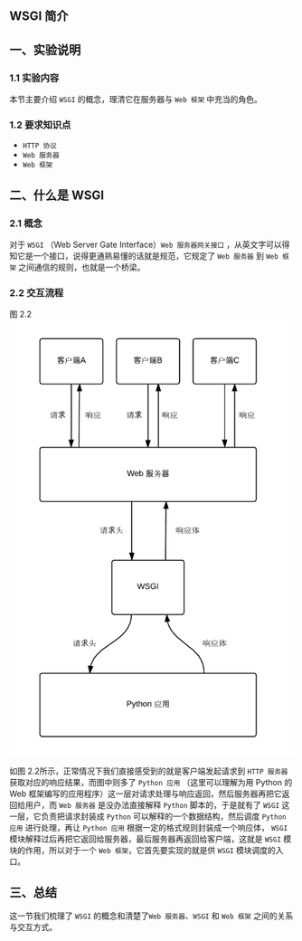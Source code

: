 ## WSGI 简介

## 一、实验说明
### 1.1 实验内容
本节主要介绍 `WSGI` 的概念，理清它在服务器与 `Web 框架` 中充当的角色。

### 1.2 要求知识点
* `HTTP 协议`
* `Web 服务器`
* `Web 框架`

## 二、什么是 WSGI
### 2.1 概念
对于 `WSGI` （Web Server Gate Interface）`Web 服务器网关接口` ，从英文字可以得知它是一个接口，说得更通熟易懂的话就是规范，它规定了 `Web 服务器` 到 `Web 框架` 之间通信的规则，也就是一个桥梁。

### 2.2 交互流程
图 2.2
![](server_wsgi_framework.png)

如图 2.2所示，正常情况下我们直接感受到的就是客户端发起请求到 `HTTP 服务器` 获取对应的响应结果，而图中则多了 `Python 应用` （这里可以理解为用 Python 的 Web 框架编写的应用程序）这一层对请求处理与响应返回，然后服务器再把它返回给用户，而 `Web 服务器` 是没办法直接解释 `Python` 脚本的，于是就有了 `WSGI` 这一层，它负责把请求封装成 `Python` 可以解释的一个数据结构，然后调度 `Python 应用` 进行处理，再让 `Python 应用` 根据一定的格式规则封装成一个响应体， `WSGI` 模块解释过后再把它返回给服务器，最后服务器再返回给客户端，这就是 `WSGI` 模块的作用，所以对于一个 `Web 框架`，它首先要实现的就是供 `WSGI` 模块调度的入口。

## 三、总结
这一节我们梳理了 `WSGI` 的概念和清楚了`Web 服务器`、`WSGI` 和 `Web 框架` 之间的关系与交互方式。
